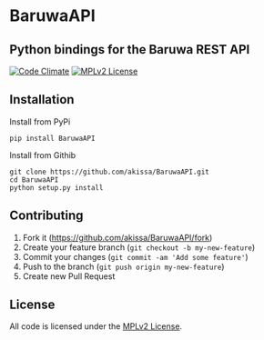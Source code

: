 # BaruwaAPI


## Python bindings for the Baruwa REST API


[![Code Climate](https://codeclimate.com/github/akissa/BaruwaAPI/badges/gpa.svg)](https://codeclimate.com/github/akissa/BaruwaAPI)
[![MPLv2 License](https://img.shields.io/badge/license-MPLv2-blue.svg?style=flat-square)](https://www.mozilla.org/MPL/2.0/)

## Installation

Install from PyPi

    pip install BaruwaAPI

Install from Githib

    git clone https://github.com/akissa/BaruwaAPI.git
    cd BaruwaAPI
    python setup.py install

## Contributing

1. Fork it (https://github.com/akissa/BaruwaAPI/fork)
2. Create your feature branch (`git checkout -b my-new-feature`)
3. Commit your changes (`git commit -am 'Add some feature'`)
4. Push to the branch (`git push origin my-new-feature`)
5. Create new Pull Request


## License

All code is licensed under the
[MPLv2 License](https://github.com/akissa/BaruwaAPI/blob/master/LICENSE).
